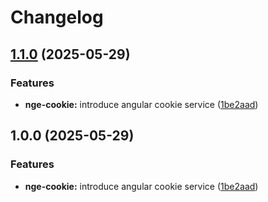# Changelog

## [1.1.0](https://github.com/ecoma-io/application/compare/nge-coookie@v1.0.0...nge-coookie@v1.1.0) (2025-05-29)


### Features

* **nge-cookie:** introduce angular cookie service ([1be2aad](https://github.com/ecoma-io/application/commit/1be2aade1fa14eb11c9d5e79b7e59e793292abf1))

## 1.0.0 (2025-05-29)


### Features

* **nge-cookie:** introduce angular cookie service ([1be2aad](https://github.com/ecoma-io/application/commit/1be2aade1fa14eb11c9d5e79b7e59e793292abf1))
